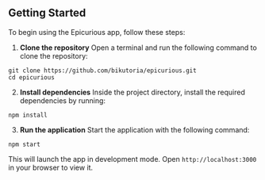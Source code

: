 ## Getting Started

To begin using the Epicurious app, follow these steps:

1. **Clone the repository**
   Open a terminal and run the following command to clone the repository:

```
git clone https://github.com/bikutoria/epicurious.git
cd epicurious
```

2. **Install dependencies**
Inside the project directory, install the required dependencies by running:

```
npm install
```

3. **Run the application**
Start the application with the following command:

```
npm start
```

This will launch the app in development mode. Open `http://localhost:3000` in your browser to view it.
